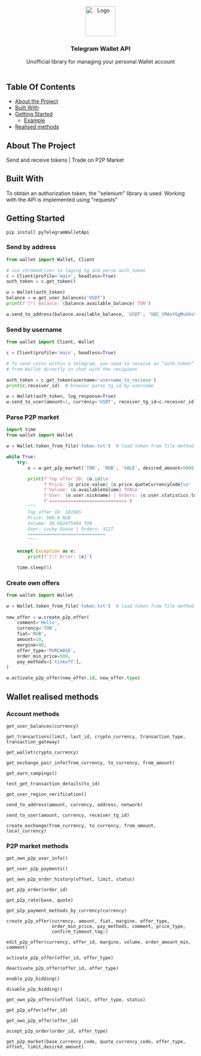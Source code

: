 <br/>
<p align="center">
  <a href="https://github.com/no-name-user-name/pyTelegramWalletApi">
    <img src="https://wallet.tg/icon.svg" alt="Logo" width="80" height="80">
  </a>

  <h3 align="center">Telegram Wallet API</h3>

  <p align="center">
    Unofficial library for managing your personal Wallet account
    <br/>
    <br/>
  </p>
</p>



## Table Of Contents

* [About the Project](#about-the-project)
* [Built With](#built-with)
* [Getting Started](#getting-started)
  * [Example](#example)
* [Realised methods](#realised-methods)

## About The Project

Send and receive tokens | Trade on P2P Market

## Built With

To obtain an authorization token, the "selenium" library is used.
Working with the API is implemented using "requests"

## Getting Started

```bazaar
pip install pyTelegramWalletApi
```

### Send by address

```python
from wallet import Wallet, Client

# use chromedriver to loging tg and parse auth_token
c = Client(profile='main', headless=True)
auth_token = c.get_token()

w = Wallet(auth_token)
balance = w.get_user_balances('USDT')
print(f'[*] Balance: {balance.available_balance} TON')

w.send_to_address(balance.available_balance, 'USDT', 'UQC_tRAxYGgMuU4sSqN6eRWArwvL4qI3gXn_', network='ton')
```

### Send by username
```python
from wallet import Client, Wallet

c = Client(profile='main', headless=True)

# To send coins within a telegram, you need to receive an “auth_token”
# from Wallet directly in chat with the recipient

auth_token = c.get_token(username='username_to_recieve')
print(c.receiver_id)  # browser parse tg_id by username

w = Wallet(auth_token, log_response=True)
w.send_to_user(amount=1, currency='USDT', receiver_tg_id=c.receiver_id)
```

### Parse P2P market

```python
import time
from wallet import Wallet

w = Wallet.token_from_file('token.txt')  # load token from file method

while True:
    try:
        o = w.get_p2p_market('TON', 'RUB', 'SALE', desired_amount=5000)[0]

        print(f'Top offer ID: {o.id}\n'
              f'Price: {o.price.value} {o.price.quoteCurrencyCode}\n'
              f'Volume: {o.availableVolume} TON\n'
              f'User: {o.user.nickname} | Orders: {o.user.statistics.totalOrdersCount}\n'
              f'=============================')
        """
        Top offer ID: 187885
        Price: 590.0 RUB
        Volume: 30.682475494 TON
        User: Lucky Goose | Orders: 3127
        =============================
        """
        
    except Exception as e:
        print(f"[!] Error: {e}")

    time.sleep(5)

```

### Create own offers

```python
from wallet import Wallet

w = Wallet.token_from_file('token.txt')  # load token from file method
 
new_offer = w.create_p2p_offer(
    comment='Hello',
    currency='TON',
    fiat='RUB',
    amount=10,
    margine=90,
    offer_type='PURCHASE',
    order_min_price=500,
    pay_methods=['tinkoff'],
)

w.activate_p2p_offer(new_offer.id, new_offer.type)
```

## Wallet realised methods

### Account methods

```
get_user_balances(currency)
```
```
get_transactions(limit, last_id, crypto_currency, transaction_type, transaction_gateway)
```
```
get_wallet(crypto_currency)
```
```
get_exchange_pair_info(from_currency, to_currency, from_amount)
```
```
get_earn_campings()
```
```
test_get_transaction_details(tx_id)
```
```
get_user_region_verification()
```
```
send_to_address(amount, currency, address, network)
```
```
send_to_user(amount, currency, receiver_tg_id)
```
```
create_exchange(from_currency, to_currency, from_amount, local_currency)
```

### P2P market methods


```
get_own_p2p_user_info()
```
```
get_user_p2p_payments()
```
```
get_own_p2p_order_history(offset, limit, status)
```
```
get_p2p_order(order_id)
```
```
get_p2p_rate(base, quote)
```
```
get_p2p_payment_methods_by_currency(currency)
```
```
create_p2p_offer(currency, amount, fiat, margine, offer_type,
                 order_min_price, pay_methods, comment, price_type,
                 confirm_timeout_tag:)
```
```
edit_p2p_offer(currency, offer_id, margine, volume, order_amount_min, comment)
```
```
activate_p2p_offer(offer_id, offer_type)
```
```
deactivate_p2p_offer(offer_id, offer_type)
```
```
enable_p2p_bidding()
```
```
disable_p2p_bidding()
```
```
get_own_p2p_offers(offset limit, offer_type, status)
```
```
get_p2p_offer(offer_id)
```
```
get_own_p2p_offer(offer_id)
```
```
accept_p2p_order(order_id, offer_type)
```
```
get_p2p_market(base_currency_code, quote_currency_code, offer_type, offset, limit,desired_amount)
```


